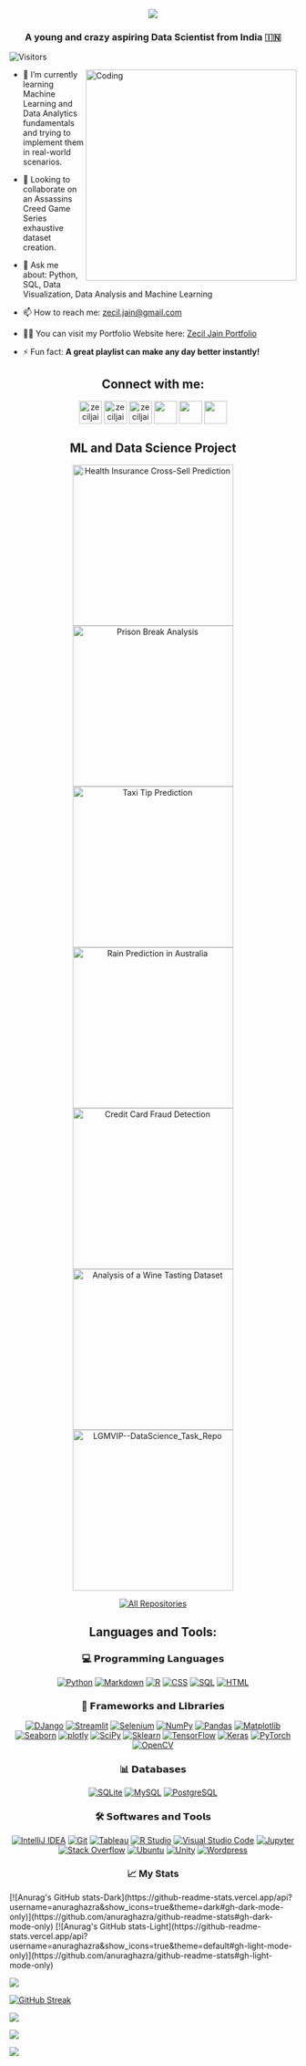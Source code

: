 <p align="center">
  <img src="https://readme-typing-svg.demolab.com/?lines=Yahallo%F0%9F%91%8B;I'm+Zecil&font=Fira%20Code&center=true&width=390&height=95&size=60&duration=4000&pause=1000">
</p>
<h3 align="center">A young and crazy aspiring Data Scientist from India 🇮🇳</h3>


![Visitors](https://api.visitorbadge.io/api/visitors?path=https%3A%2F%2Fgithub.com%2Fzeciljain8197&label=Views&labelColor=%230e0a8a&countColor=%23d9e3f0&style=plastic&labelStyle=none)

<img align="right" alt="Coding" width="370" src="https://miro.medium.com/max/720/1*IRGHmiGsa16stedQvIaZfw.gif">

- 🌱 I’m currently learning Machine Learning and Data Analytics fundamentals and trying to implement them in real-world scenarios.

- 👯 Looking to collaborate on an Assassins Creed Game Series exhaustive dataset creation. 

- 💬 Ask me about: Python, SQL, Data Visualization, Data Analysis and Machine Learning 

- 📫 How to reach me: zecil.jain@gmail.com

- 👨‍💻 You can visit my Portfolio Website here: [Zecil Jain Portfolio](https://zecil-jain-portfolio-website.streamlit.app/)

- ⚡ Fun fact: **A great playlist can make any day better instantly!**

<h2 align="center">Connect with me:</h2>
<p align="center">
<a href="https://twitter.com/ZecilJ8197" target="blank"><img align="center" src="https://cdn.jsdelivr.net/npm/simple-icons@3.0.1/icons/twitter.svg" alt="zeciljain8197" height="40" width="40" /></a>
<a href="https://www.linkedin.com/in/zecil-jain/" target="blank"><img align="center" src="https://cdn.jsdelivr.net/npm/simple-icons@3.0.1/icons/linkedin.svg" alt="zeciljain8197" height="40" width="40" /></a>
<a href="https://www.kaggle.com/zeciljain" target="blank"><img align="center" src="https://cdn.jsdelivr.net/npm/simple-icons@3.0.1/icons/kaggle.svg" alt="zeciljain8197" height="40" width="40" /></a>
<a href="https://www.facebook.com/zecil.jain.07"  target="blank"><img align="center" src="https://cdn.jsdelivr.net/npm/simple-icons@3.0.1/icons/facebook.svg" width="40" height="40"></a>
<a href="https://www.instagram.com/zeciljain7/" target="blank"><img align="center" src="https://cdn.jsdelivr.net/npm/simple-icons@3.0.1/icons/instagram.svg" width="40" height="40"></a>
<a href="https://beacons.ai/zecilj" target="blank"><img align="center" src="https://cdn.beacons.ai/user_content/AHnOl9MMnuMm1Z7JLxNaIU5g9qU2/profile_beacons.png?t=1636242247083" width="40" height="40"></a>
</p>


<h2 align="center">ML and Data Science Project</h2>
<p align="center">
    <a href="https://github.com/zeciljain8197/Health-Insurance-Cross-Sell-Prediction"><img width="282" src="https://denvercoder1-github-readme-stats.vercel.app/api/pin?username=zeciljain8197&repo=Health-Insurance-Cross-Sell-Prediction&theme=react&bg_color=1F222E&title_color=1d92e0&icon_color=2423ad&hide_border=true&show_icons=false" alt="Health Insurance Cross-Sell Prediction"></a>
    <a href="https://github.com/zeciljain8197/Prison-Break-Analysis"><img width="282" src="https://denvercoder1-github-readme-stats.vercel.app/api/pin?username=zeciljain8197&repo=Prison-Break-Analysis&theme=react&bg_color=1F222E&title_color=1d92e0&icon_color=100f61&hide_border=true&show_icons=false" alt="Prison Break Analysis"></a>
    <a href="https://github.com/zeciljain8197/Taxi-Tip-Prediction"><img width="282" src="https://denvercoder1-github-readme-stats.vercel.app/api/pin?username=zeciljain8197&repo=Taxi-Tip-Prediction&theme=react&bg_color=1F222E&title_color=1d92e0&icon_color=100f61&hide_border=true&show_icons=false" alt="Taxi Tip Prediction"></a>
    <a href="https://github.com/zeciljain8197/Rain-Prediction-in-Australia"><img width="282" src="https://denvercoder1-github-readme-stats.vercel.app/api/pin?username=zeciljain8197&repo=Rain-Prediction-in-Australia&theme=react&bg_color=1F222E&title_color=1d92e0&icon_color=100f61&hide_border=true&show_icons=false" alt="Rain Prediction in Australia"></a>
    <a href="https://github.com/zeciljain8197/Credit-Card-Fraud-Detection"><img width="282" src="https://denvercoder1-github-readme-stats.vercel.app/api/pin?username=zeciljain8197&repo=Credit-Card-Fraud-Detection&theme=react&bg_color=1F222E&title_color=1d92e0&icon_color=100f61&hide_border=true&show_icons=false" alt="Credit Card Fraud Detection"></a>
    <a href="https://github.com/zeciljain8197/Analysis-of-a-Wine-Tasting-Dataset"><img width="282" src="https://denvercoder1-github-readme-stats.vercel.app/api/pin?username=zeciljain8197&repo=Analysis-of-a-Wine-Tasting-Dataset&theme=react&bg_color=1F222E&title_color=1d92e0&icon_color=100f61&hide_border=true&show_icons=false" alt="Analysis of a Wine Tasting Dataset"></a>
    <a href="https://github.com/zeciljain8197/LGMVIP--DataScience_Task_Repo"><img width="282" src="https://denvercoder1-github-readme-stats.vercel.app/api/pin?username=zeciljain8197&repo=LGMVIP--DataScience_Task_Repo&theme=react&bg_color=1F222E&title_color=1d92e0&icon_color=100f61&hide_border=true&show_icons=false" alt="LGMVIP--DataScience_Task_Repo"></a>
  </p>
  
<p align="center">
  <a href="https://github.com/zeciljain8197?tab=repositories"><img alt="All Repositories" title="All Repositories" src="https://custom-icon-badges.herokuapp.com/badge/-All%20Repos-2962FF?style=for-the-badge&logoColor=white&logo=repo"/></a>
</p>


<h2 align="center">Languages and Tools:</h2>

<h3 align="center">💻 𝗣𝗿𝗼𝗴𝗿𝗮𝗺𝗺𝗶𝗻𝗴 𝗟𝗮𝗻𝗴𝘂𝗮𝗴𝗲𝘀</h3>
<p align="center">
  <a href="#"><img alt="Python" src="https://img.shields.io/badge/Python-00498D.svg?logo=python&logoColor=white"></a>
  <a href="#"><img alt="Markdown" src="https://img.shields.io/badge/Markdown-00498D.svg?logo=markdown&logoColor=white"></a>
  <a href="#"><img alt="R" src="https://custom-icon-badges.herokuapp.com/badge/R-00498D.svg?logo=R&logoColor=white"></a>
  <a href="#"><img alt="CSS" src="https://custom-icon-badges.herokuapp.com/badge/CSS-00498D.svg?logo=CSS3&logoColor=white"></a>
  <a href="#"><img alt="SQL" src="https://custom-icon-badges.herokuapp.com/badge/SQL-00498D.svg?logo=database&logoColor=white"></a>
  <a href="#"><img alt="HTML" src="https://custom-icon-badges.herokuapp.com/badge/HTML-00498D.svg?logo=HTML&logoColor=white"></a>
</p>

<h3 align="center">🧰 𝗙𝗿𝗮𝗺𝗲𝘄𝗼𝗿𝗸𝘀 𝗮𝗻𝗱 𝗟𝗶𝗯𝗿𝗮𝗿𝗶𝗲𝘀</h3>
<p align="center">
  <a href="#"><img alt="DJango" src="https://img.shields.io/badge/DJango-00498D.svg?logo=DJango&logoColor=white"></a>
  <a href="#"><img alt="Streamlit" src="https://img.shields.io/badge/Streamlit-00498D.svg?logo=Streamlit&logoColor=white"></a>
  <a href="#"><img alt="Selenium" src="https://img.shields.io/badge/Selenium-00498D.svg?logo=Selenium&logoColor=white"></a>
  <a href="#"><img alt="NumPy" src="https://img.shields.io/badge/Numpy-00498D.svg?logo=numpy&logoColor=white"></a>
  <a href="#"><img alt="Pandas" src="https://img.shields.io/badge/Pandas-00498D.svg?logo=pandas&logoColor=white"></a>
  <a href="#"><img alt="Matplotlib" src="https://img.shields.io/badge/Matplotlib-00498D.svg?logo=matplotlib-python&logoColor=white"></a>
  <a href="#"><img alt="Seaborn" src="https://img.shields.io/badge/seaborn-00498D.svg?logo=Seaborn&logoColor=white"></a>
  <a href="#"><img alt="plotly" src="https://img.shields.io/badge/plotly-00498D.svg?logo=plotly&logoColor=white"></a>
  <a href="#"><img alt="SciPy" src="https://img.shields.io/badge/SciPy-00498D.svg?logo=scipy&logoColor=white"></a>
  <a href="#"><img alt="Sklearn" src="https://img.shields.io/badge/sklearn-00498D.svg?logo=scikitlearn&logoColor=white"></a>
  <a href="#"><img alt="TensorFlow" src="https://img.shields.io/badge/TensorFlow-00498D.svg?logo=TensorFlow&logoColor=white"></a>
  <a href="#"><img alt="Keras" src="https://img.shields.io/badge/Keras-00498D.svg?logo=Keras&logoColor=white"></a>
  <a href="#"><img alt="PyTorch" src="https://img.shields.io/badge/PyTorch-00498D.svg?logo=PyTorch&logoColor=white"></a>
  <a href="#"><img alt="OpenCV" src="https://img.shields.io/badge/OpenCV-00498D.svg?logo=OpenCV&logoColor=white"></a>
</p>

<h3 align="center">📊 𝗗𝗮𝘁𝗮𝗯𝗮𝘀𝗲𝘀</h3>
<p align="center">
  <a href="#"><img alt="SQLite" src ="https://img.shields.io/badge/SQLite-00498D.svg?logo=sqlite&logoColor=white"></a>
  <a href="#"><img alt="MySQL" src="https://img.shields.io/badge/MySQL-00498D.svg?logo=mysql&logoColor=white"></a>
  <a href="#"><img alt="PostgreSQL" src="https://img.shields.io/badge/PostgreSQL-00498D.svg?logo=PostgreSQL&logoColor=white"></a>
</p>

<h3 align="center">🛠️ 𝗦𝗼𝗳𝘁𝘄𝗮𝗿𝗲𝘀 𝗮𝗻𝗱 𝗧𝗼𝗼𝗹𝘀</h3>
<p align="center">
  <a href="#"><img alt="IntelliJ IDEA" src="https://img.shields.io/badge/-IntelliJ%20IDEA-00498D?logo=intellij-idea&logoColor=white"></a>
  <a href="#"><img alt="Git" src="https://img.shields.io/badge/Git-00498D.svg?logo=git&logoColor=white"></a>
  <a href="#"><img alt="Tableau" src="https://img.shields.io/badge/Tableau-00498D.svg?logo=tableau&logoColor=white"></a>
  <a href="#"><img alt="R Studio" src="https://img.shields.io/badge/R Studio-00498D.svg?logo=RStudio&logoColor=white"></a>
  <a href="#"><img alt="Visual Studio Code" src="https://img.shields.io/badge/Visual%20Studio%20Code-00498D.svg?logo=visual-studio-code&logoColor=white"></a>
  <a href="#"><img alt="Jupyter" src="https://img.shields.io/badge/Jupyter-00498D.svg?logo=Jupyter&logoColor=white"></a>
  <a href="#"><img alt="Stack Overflow" src="https://img.shields.io/badge/-Stack%20Overflow-00498D?logo=stack-overflow&logoColor=white"></a>
  <a href="#"><img alt="Ubuntu" src="https://img.shields.io/badge/Ubuntu-00498D.svg?logo=Ubuntu&logoColor=white"></a>
  <a href="#"><img alt="Unity" src="https://img.shields.io/badge/Unity-00498D.svg?logo=Unity&logoColor=white"></a>
  <a href="#"><img alt="Wordpress" src="https://img.shields.io/badge/Wordpress-00498D.svg?logo=Wordpress&logoColor=white"></a>
</p>

<h3 align="center">📈 My Stats</h3>
[![Anurag's GitHub stats-Dark](https://github-readme-stats.vercel.app/api?username=anuraghazra&show_icons=true&theme=dark#gh-dark-mode-only)](https://github.com/anuraghazra/github-readme-stats#gh-dark-mode-only)
[![Anurag's GitHub stats-Light](https://github-readme-stats.vercel.app/api?username=anuraghazra&show_icons=true&theme=default#gh-light-mode-only)](https://github.com/anuraghazra/github-readme-stats#gh-light-mode-only)

![](https://github-readme-stats.vercel.app/api?username=zeciljain8197&show_icons=true&theme=transparent&hide_border=true)

[![GitHub Streak](https://streak-stats.demolab.com/?user=zeciljain8197&theme=tokyonight_duo&hide_border=true)](https://git.io/streak-stats)

![](https://github-readme-stats.vercel.app/api/top-langs/?username=zeciljain8197&hide_border=true&theme=transparent&layout=compact&langs_count=8)

![](https://github-profile-trophy.vercel.app/?username=zeciljain8197&column=-1&theme=radical&no-bg=true&no-frame=true)
 
<img  src="https://raw.githubusercontent.com/Trilokia/Trilokia/379277808c61ef204768a61bbc5d25bc7798ccf1/bottom_header.svg" />

